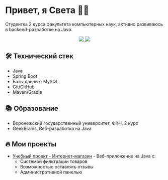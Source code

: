# Привет, я Света 👩‍💻

Студентка 2 курса факультета компьютерных наук, активно развиваюсь в backend-разработке на Java.

<p align='center'>
   <a href="https://t.me/Svetochic">
       <img src="https://img.shields.io/badge/Telegram-2CA5E0?style=for-the-badge&logo=telegram&logoColor=white"/>
   </a>
   <a href="mailto:s9192489459@gmail.com">
       <img src="https://img.shields.io/badge/Gmail-D14836?style=for-the-badge&logo=gmail&logoColor=white"/>
   </a>
</p>

## 🛠 Технический стек
* Java 
* Spring Boot 
* Базы данных: MySQL
* Git/GitHub
* Maven/Gradle

## 📚 Образование
* Воронежский государственный университет, ФКН, 2 курс
* GeekBrains, Веб-разработка на Java

## 🔥 Мои проекты
* [Учебный проект - Интернет-магазин](https://github.com/SysoevaSvetlana/shop.git) - Веб-приложение на Java с:
  - Системой фильтрации товаров
  - Возможностью оставлять отзывы
  - Административной панелью
